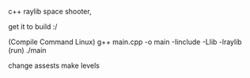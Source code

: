 c++ raylib space shooter,

get it to build :/

(Compile Command Linux) g++ main.cpp -o main -Iinclude -Llib -lraylib
 (run) ./main


change assests
make levels
